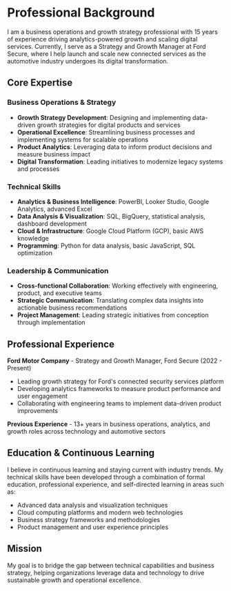 # Professional Background

I am a business operations and growth strategy professional with 15 years of experience driving analytics-powered growth and scaling digital services. Currently, I serve as a Strategy and Growth Manager at Ford Secure, where I help launch and scale new connected services as the automotive industry undergoes its digital transformation.

## Core Expertise

### Business Operations & Strategy
- **Growth Strategy Development**: Designing and implementing data-driven growth strategies for digital products and services
- **Operational Excellence**: Streamlining business processes and implementing systems for scalable operations
- **Product Analytics**: Leveraging data to inform product decisions and measure business impact
- **Digital Transformation**: Leading initiatives to modernize legacy systems and processes

### Technical Skills
- **Analytics & Business Intelligence**: PowerBI, Looker Studio, Google Analytics, advanced Excel
- **Data Analysis & Visualization**: SQL, BigQuery, statistical analysis, dashboard development  
- **Cloud & Infrastructure**: Google Cloud Platform (GCP), basic AWS knowledge
- **Programming**: Python for data analysis, basic JavaScript, SQL optimization

### Leadership & Communication
- **Cross-functional Collaboration**: Working effectively with engineering, product, and executive teams
- **Strategic Communication**: Translating complex data insights into actionable business recommendations
- **Project Management**: Leading strategic initiatives from conception through implementation

## Professional Experience

**Ford Motor Company** - Strategy and Growth Manager, Ford Secure (2022 - Present)
- Leading growth strategy for Ford's connected security services platform
- Developing analytics frameworks to measure product performance and user engagement
- Collaborating with engineering teams to implement data-driven product improvements

**Previous Experience** - 13+ years in business operations, analytics, and growth roles across technology and automotive sectors

## Education & Continuous Learning

I believe in continuous learning and staying current with industry trends. My technical skills have been developed through a combination of formal education, professional experience, and self-directed learning in areas such as:

- Advanced data analysis and visualization techniques
- Cloud computing platforms and modern web technologies
- Business strategy frameworks and methodologies
- Product management and user experience principles

## Mission

My goal is to bridge the gap between technical capabilities and business strategy, helping organizations leverage data and technology to drive sustainable growth and operational excellence.
